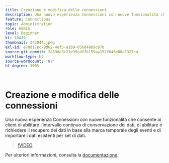 ```yaml
---
title: Creazione e modifica delle connessioni
description: Una nuova esperienza Connessioni con nuove funzionalità che consente ai client di abilitare l’intervallo continuo di conservazione dei dati, di abilitare e richiedere di recuperare i dati in base agli eventi... (Le descrizioni devono essere comprese tra 60 e 160 caratteri)
feature: Connections
topic: Administration
role: Admin
level: Beginner
kt: 10439
thumbnail: 343044.jpeg
exl-id: e78d17ec-9d62-4ef5-a1b9-05604869c070
source-git-commit: 2a39da3c21e39cdffb159aa152f646e00a1327ca
workflow-type: ht
source-wordcount: '87'
ht-degree: 100%

---
```


# Creazione e modifica delle connessioni

Una nuova esperienza Connessioni con nuove funzionalità che consente ai client di abilitare l’intervallo continuo di conservazione dei dati, di abilitare e richiedere il recupero dei dati in base alla marca temporale degli eventi e di importare i dati esistenti per set di dati.

>[!VIDEO](https://video.tv.adobe.com/v/343044/?quality=12&learn=on)

Per ulteriori informazioni, consulta la [documentazione](https://experienceleague.adobe.com/docs/analytics-platform/using/cja-connections/create-connection.html?lang=it).
